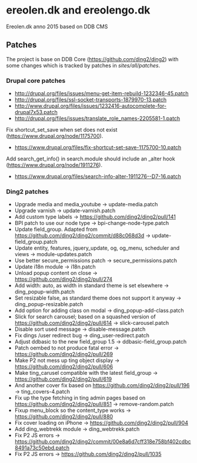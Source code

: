ereolen.dk and ereolengo.dk
===========================

Ereolen.dk anno 2015 based on DDB CMS

## Patches

The project is base on DDB Core (https://github.com/ding2/ding2) with some changes 
which is tracked by patches in _sites/all/patches_.

### Drupal core patches

* http://drupal.org/files/issues/menu-get-item-rebuild-1232346-45.patch
* http://drupal.org/files/ssl-socket-transports-1879970-13.patch
* http://www.drupal.org/files/issues/1232416-autocomplete-for-drupal7x53.patch
* http://drupal.org/files/issues/translate_role_names-2205581-1.patch
 
Fix shortcut_set_save when set does not exist (https://www.drupal.org/node/1175700).
* https://www.drupal.org/files/fix-shortcut-set-save-1175700-10.patch


Add search_get_info() in search.module should include an _alter hook (https://www.drupal.org/node/1911276).
* https://www.drupal.org/files/search-info-alter-1911276--D7-16.patch

### Ding2 patches

* Upgrade media and media_youtube -> update-media.patch
* Upgrade varnish -> update-varnish.patch
* Add custom type labels -> https://github.com/ding2/ding2/pull/141
* BPI patch to use our node type -> bpi-change-node-type.patch
* Update field_group. Adapted from https://github.com/ding2/ding2/commit/d88c068d3d -> update-field_group.patch
* Update entity, features, jquery_update, og, og_menu, scheduler and views -> module-updates.patch
* Use better secure_permissions patch -> secure_permissions.patch
* Update i18n module -> i18n.patch
* Unload popup content on close -> https://github.com/ding2/ding2/pull/274
* Add width: auto, as width in standard theme is set elsewhere -> ding_popup-width.patch
* Set resizable false, as standard theme does not support it anyway -> ding_popup-resizable.patch
* Add option for adding class on modal -> ding_popup-add-class.patch
* Slick for search carousel; based on a squashed version of https://github.com/ding2/ding2/pull/614 -> slick-carousel.patch
* Disable sort used message -> disable-message.patch
* Fix dings /user redirect bug -> ding_user-redirect.patch
* Adjust ddbasic to the new field_group 1.5 -> ddbasic-field_group.patch
* Patch oembed to not produce fatal error -> https://github.com/ding2/ding2/pull/269
* Make P2 not mess up ting object display -> https://github.com/ding2/ding2/pull/606
* Make ting_carusel compatible with the latest field_group -> https://github.com/ding2/ding2/pull/619
* And another cover fix based on https://github.com/ding2/ding2/pull/196 -> ting_covers-4.patch
* Fix up the type fetching in ting admin pages based on https://github.com/ding2/ding2/pull/851 -> remove-random.patch
* Fixup menu_block so the content_type works -> https://github.com/ding2/ding2/pull/880
* Fix cover loading on iPhone -> https://github.com/ding2/ding2/pull/904
* Add ding_webtrekk module -> ding_webtrekk.patch
* Fix P2 JS errors -> https://github.com/ding2/ding2/commit/00e8a6d7cff318e758bf402cdbc8491a73c50ebd.patch
* Fix P2 JS errors -> https://github.com/ding2/ding2/pull/1035
